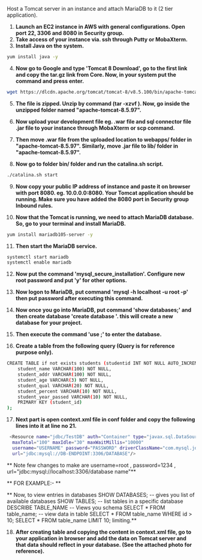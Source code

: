 Host a Tomcat server in an instance and attach MariaDB to it (2 tier application).

1. **Launch an EC2 instance in AWS with general configurations. Open port 22, 3306 and 8080 in Security group.**
2. **Take access of your instance via. ssh through Putty or MobaXterm.**
3. **Install Java on the system.**

```bash
yum install java -y
```
4. **Now go to Google and type 'Tomcat 8 Download', go to the first link and copy the tar.gz link from Core. Now, in your system put the command and press enter.**

```bash
wget https://dlcdn.apache.org/tomcat/tomcat-8/v8.5.100/bin/apache-tomcat-8.5.100.tar.gz
```
5. **The file is zipped. Unzip by command (tar -xzvf <file name>). Now, go inside the unzipped folder named "apache-tomcat-8.5.97".**

6. **Now upload your development file eg. .war file and sql connector file .jar file to your instance through MobaXterm or scp command.**

7. **Then move .war file from the uploaded location to webapps/ folder in "apache-tomcat-8.5.97". Similarly, move .jar file to lib/ folder in "apache-tomcat-8.5.97".**

8. **Now go to folder bin/ folder and run the catalina.sh script.**

```bash
./catalina.sh start
```

9. **Now copy your public IP address of instance and paste it on browser with port 8080. eg. 10.0.0.0:8080. Your Tomcat application should be running. Make sure you have added the 8080 port in Security group Inbound rules.**

10. **Now that the Tomcat is running, we need to attach MariaDB database. So, go to your terminal and install MariaDB.**

```bash
yum install mariadb105-server -y
```

11. **Then start the MariaDB service.**

```bash
systemctl start mariadb
systemctl enable mariadb
```
 
12. **Now put the command 'mysql_secure_installation'. Configure new root password and put 'y' for other options.**

13. **Now logon to MariaDB, put command 'mysql -h localhost -u root -p' then put password after executing this command.**
 
14. **Now once you go into MariaDB, put command 'show databases;' and then create database 'create database <database name>'. this will create a new database for your project.**
 
15. **Then execute the command 'use <database name>;' to enter the database.**

16. **Create a table from the following query (Query is for reference purpose only).**

```bash
CREATE TABLE if not exists students (studentid INT NOT NULL AUTO_INCREMENT,
    student_name VARCHAR(100) NOT NULL,
    student_addr VARCHAR(100) NOT NULL,
    student_age VARCHAR(3) NOT NULL,
    student_qual VARCHAR(20) NOT NULL,
    student_percent VARCHAR(10) NOT NULL,
    student_year_passed VARCHAR(10) NOT NULL,
    PRIMARY KEY (student_id)
);

```

17. **Next part is open context.xml file in conf folder and copy the following lines into it at line no 21.**

```bash
 <Resource name="jdbc/TestDB" auth="Container" type="javax.sql.DataSource"
  maxTotal="100" maxIdle="30" maxWaitMillis="10000"
  username="USERNAME" password="PASSWORD" driverClassName="com.mysql.jdbc.Driver"
  url="jdbc:mysql://DB-ENDPOINT:3306/DATABASE"/>
```


** Note few changes to make are
username=root , password=1234 ,
url="jdbc:mysql://localhost:3306/database name"**
 
** FOR EXAMPLE:-
<Resource name="jdbc/TestDB" auth="Container" type="javax.sql.DataSource"
maxTotal="100" maxIdle="30" maxWaitMillis="10000"
username="root" password="1234" driverClassName="com.mysql.jdbc.Driver"
url="jdbc:mysql://localhost:3306/studentapp"/>**

** Now, to view entries in databases
SHOW DATABASES; -- gives you list of available databases
SHOW TABLES; -- list tables in a specific database
DESCRIBE TABLE_NAME -- Views you schema
SELECT * FROM table_name; -- view data in table
SELECT * FROM table_name WHERE id > 10;
SELECT * FROM table_name LIMIT 10; limiting.**

18. **After creating table and copying the content in context.xml file, go to your application in browser and add the data on Tomcat server and that data should reflect in your database. (See the attached photo for reference).**





